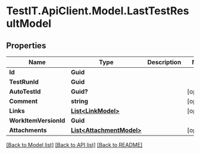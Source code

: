 # TestIT.ApiClient.Model.LastTestResultModel

## Properties

Name | Type | Description | Notes
------------ | ------------- | ------------- | -------------
**Id** | **Guid** |  | 
**TestRunId** | **Guid** |  | 
**AutoTestId** | **Guid?** |  | [optional] 
**Comment** | **string** |  | [optional] 
**Links** | [**List&lt;LinkModel&gt;**](LinkModel.md) |  | [optional] 
**WorkItemVersionId** | **Guid** |  | 
**Attachments** | [**List&lt;AttachmentModel&gt;**](AttachmentModel.md) |  | [optional] 

[[Back to Model list]](../README.md#documentation-for-models) [[Back to API list]](../README.md#documentation-for-api-endpoints) [[Back to README]](../README.md)


